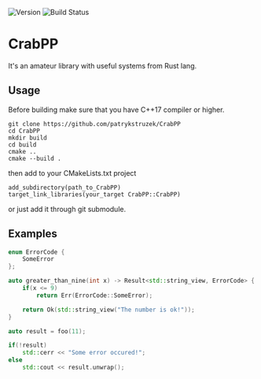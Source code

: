 ![Version](https://img.shields.io/badge/version-eternal_early_access-blue.svg)
![Build Status](https://img.shields.io/badge/build-passing-green.svg)

# CrabPP
It's an amateur library with useful systems from Rust lang.

## Usage

Before building make sure that you have C++17 compiler or higher.
```
git clone https://github.com/patrykstruzek/CrabPP
cd CrabPP
mkdir build
cd build
cmake ..
cmake --build .
```
then add to your CMakeLists.txt project
```
add_subdirectory(path_to_CrabPP)
target_link_libraries(your_target CrabPP::CrabPP)
```
or just add it through git submodule.

## Examples

```cpp
enum ErrorCode {
    SomeError
};

auto greater_than_nine(int x) -> Result<std::string_view, ErrorCode> {
    if(x <= 9)
        return Err(ErrorCode::SomeError);

    return Ok(std::string_view("The number is ok!"));
}

auto result = foo(11);

if(!result)
    std::cerr << "Some error occured!";
else
    std::cout << result.unwrap();
```
